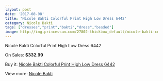 ```yaml
---
layout: post
date: '2017-08-08'
title: "Nicole Bakti Colorful Print High Low Dress 6442"
category: Nicole Bakti
tags: ["dresses","print","bakti","dress","beaded"]
image: http://img.princessan.com/27802-thickbox_default/nicole-bakti-colorful-print-high-low-dress-6442.jpg
---
```

Nicole Bakti Colorful Print High Low Dress 6442

On Sales: **$332.99**
<a href="https://www.princessan.com/en/nicole-bakti/12657-nicole-bakti-colorful-print-high-low-dress-6442.html"><amp-img layout="responsive" width="600" height="600" src="//img.princessan.com/27802-thickbox_default/nicole-bakti-colorful-print-high-low-dress-6442.jpg" alt="Nicole Bakti Colorful Print High Low Dress 6442 0" /></a>

Buy it: [Nicole Bakti Colorful Print High Low Dress 6442](https://www.princessan.com/en/nicole-bakti/12657-nicole-bakti-colorful-print-high-low-dress-6442.html "Nicole Bakti Colorful Print High Low Dress 6442")

View more: [Nicole Bakti](https://www.princessan.com/en/48-nicole-bakti "Nicole Bakti")